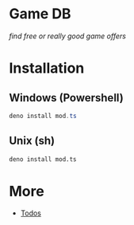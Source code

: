 # Game DB

_find free or really good game offers_

# Installation

## Windows (Powershell)

```ps1
deno install mod.ts
```

## Unix (sh)

```sh
deno install mod.ts
```

# More

- [Todos](./TODO.md)
